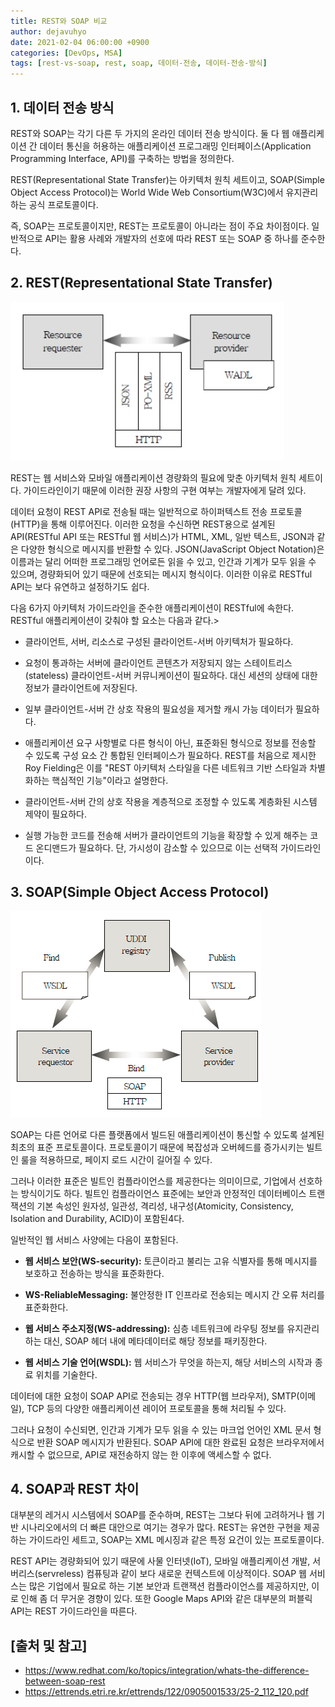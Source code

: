 ```yaml
---
title: REST와 SOAP 비교
author: dejavuhyo
date: 2021-02-04 06:00:00 +0900
categories: [DevOps, MSA]
tags: [rest-vs-soap, rest, soap, 데이터-전송, 데이터-전송-방식]
---
```


## 1. 데이터 전송 방식
REST와 SOAP는 각기 다른 두 가지의 온라인 데이터 전송 방식이다. 둘 다 웹 애플리케이션 간 데이터 통신을 허용하는 애플리케이션 프로그래밍 인터페이스(Application Programming Interface, API)를 구축하는 방법을 정의한다.

REST(Representational State Transfer)는 아키텍처 원칙 세트이고, SOAP(Simple Object Access Protocol)는 World Wide Web Consortium(W3C)에서 유지관리하는 공식 프로토콜이다.

즉, SOAP는 프로토콜이지만, REST는 프로토콜이 아니라는 점이 주요 차이점이다. 일반적으로 API는 활용 사례와 개발자의 선호에 따라 REST 또는 SOAP 중 하나를 준수한다.

## 2. REST(Representational State Transfer)

![img001](/assets/img/2021-02-04-rest-vs-soap/img001.png)

REST는 웹 서비스와 모바일 애플리케이션 경량화의 필요에 맞춘 아키텍처 원칙 세트이다. 가이드라인이기 때문에 이러한 권장 사항의 구현 여부는 개발자에게 달려 있다.

데이터 요청이 REST API로 전송될 때는 일반적으로 하이퍼텍스트 전송 프로토콜(HTTP)을 통해 이루어진다. 이러한 요청을 수신하면 REST용으로 설계된 API(RESTful API 또는 RESTful 웹 서비스)가 HTML, XML, 일반 텍스트, JSON과 같은 다양한 형식으로 메시지를 반환할 수 있다. JSON(JavaScript Object Notation)은 이름과는 달리 어떠한 프로그래밍 언어로든 읽을 수 있고, 인간과 기계가 모두 읽을 수 있으며, 경량화되어 있기 때문에 선호되는 메시지 형식이다. 이러한 이유로 RESTful API는 보다 유연하고 설정하기도 쉽다.

다음 6가지 아키텍처 가이드라인을 준수한 애플리케이션이 RESTful에 속한다. RESTful 애플리케이션이 갖춰야 할 요소는 다음과 같다.> 

* 클라이언트, 서버, 리소스로 구성된 클라이언트-서버 아키텍처가 필요하다.

* 요청이 통과하는 서버에 클라이언트 콘텐츠가 저장되지 않는 스테이트리스(stateless) 클라이언트-서버 커뮤니케이션이 필요하다. 대신 세션의 상태에 대한 정보가 클라이언트에 저장된다.

* 일부 클라이언트-서버 간 상호 작용의 필요성을 제거할 캐시 가능 데이터가 필요하다.

* 애플리케이션 요구 사항별로 다른 형식이 아닌, 표준화된 형식으로 정보를 전송할 수 있도록 구성 요소 간 통합된 인터페이스가 필요하다. REST를 처음으로 제시한 Roy Fielding은 이를 "REST 아키텍처 스타일을 다른 네트워크 기반 스타일과 차별화하는 핵심적인 기능"이라고 설명한다.

* 클라이언트-서버 간의 상호 작용을 계층적으로 조정할 수 있도록 계층화된 시스템 제약이 필요하다.

* 실행 가능한 코드를 전송해 서버가 클라이언트의 기능을 확장할 수 있게 해주는 코드 온디맨드가 필요하다. 단, 가시성이 감소할 수 있으므로 이는 선택적 가이드라인이다.

## 3. SOAP(Simple Object Access Protocol)

![img002](/assets/img/2021-02-04-rest-vs-soap/img002.png)

SOAP는 다른 언어로 다른 플랫폼에서 빌드된 애플리케이션이 통신할 수 있도록 설계된 최초의 표준 프로토콜이다. 프로토콜이기 때문에 복잡성과 오버헤드를 증가시키는 빌트인 룰을 적용하므로, 페이지 로드 시간이 길어질 수 있다.

그러나 이러한 표준은 빌트인 컴플라이언스를 제공한다는 의미이므로, 기업에서 선호하는 방식이기도 하다. 빌트인 컴플라이언스 표준에는 보안과 안정적인 데이터베이스 트랜잭션의 기본 속성인 원자성, 일관성, 격리성, 내구성(Atomicity, Consistency, Isolation and Durability, ACID)이 포함된4다.

일반적인 웹 서비스 사양에는 다음이 포함된다.

* **웹 서비스 보안(WS-security):** 토큰이라고 불리는 고유 식별자를 통해 메시지를 보호하고 전송하는 방식을 표준화한다.

* **WS-ReliableMessaging:** 불안정한 IT 인프라로 전송되는 메시지 간 오류 처리를 표준화한다.

* **웹 서비스 주소지정(WS-addressing):** 심층 네트워크에 라우팅 정보를 유지관리하는 대신, SOAP 헤더 내에 메타데이터로 해당 정보를 패키징한다.

* **웹 서비스 기술 언어(WSDL):** 웹 서비스가 무엇을 하는지, 해당 서비스의 시작과 종료 위치를 기술한다.

데이터에 대한 요청이 SOAP API로 전송되는 경우 HTTP(웹 브라우저), SMTP(이메일), TCP 등의 다양한 애플리케이션 레이어 프로토콜을 통해 처리될 수 있다.

그러나 요청이 수신되면, 인간과 기계가 모두 읽을 수 있는 마크업 언어인 XML 문서 형식으로 반환 SOAP 메시지가 반환된다. SOAP API에 대한 완료된 요청은 브라우저에서 캐시할 수 없으므로, API로 재전송하지 않는 한 이후에 액세스할 수 없다.

## 4. SOAP과 REST 차이
대부분의 레거시 시스템에서 SOAP를 준수하며, REST는 그보다 뒤에 고려하거나 웹 기반 시나리오에서의 더 빠른 대안으로 여기는 경우가 많다. REST는 유연한 구현을 제공하는 가이드라인 세트고, SOAP는 XML 메시징과 같은 특정 요건이 있는 프로토콜이다.

REST API는 경량화되어 있기 때문에 사물 인터넷(IoT), 모바일 애플리케이션 개발, 서버리스(servreless) 컴퓨팅과 같이 보다 새로운 컨텍스트에 이상적이다. SOAP 웹 서비스는 많은 기업에서 필요로 하는 기본 보안과 트랜잭션 컴플라이언스를 제공하지만, 이로 인해 좀 더 무거운 경향이 있다. 또한 Google Maps API와 같은 대부분의 퍼블릭 API는 REST 가이드라인을 따른다.

## [출처 및 참고]
* <https://www.redhat.com/ko/topics/integration/whats-the-difference-between-soap-rest>
* <https://ettrends.etri.re.kr/ettrends/122/0905001533/25-2_112_120.pdf>
